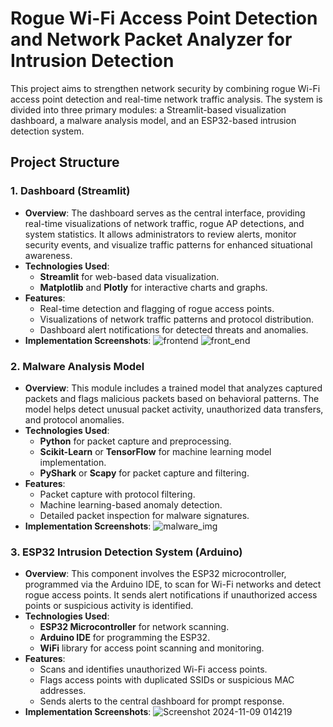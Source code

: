 # Rogue Wi-Fi Access Point Detection and Network Packet Analyzer for Intrusion Detection

This project aims to strengthen network security by combining rogue Wi-Fi access point detection and real-time network traffic analysis. The system is divided into three primary modules: a Streamlit-based visualization dashboard, a malware analysis model, and an ESP32-based intrusion detection system. 

## Project Structure

### 1. Dashboard (Streamlit)
   - **Overview**: 
     The dashboard serves as the central interface, providing real-time visualizations of network traffic, rogue AP detections, and system statistics. It allows administrators to review alerts, monitor security events, and visualize traffic patterns for enhanced situational awareness.
   - **Technologies Used**:
     - **Streamlit** for web-based data visualization.
     - **Matplotlib** and **Plotly** for interactive charts and graphs.
   - **Features**:
     - Real-time detection and flagging of rogue access points.
     - Visualizations of network traffic patterns and protocol distribution.
     - Dashboard alert notifications for detected threats and anomalies.
   - **Implementation Screenshots**:
       ![frontend](https://github.com/user-attachments/assets/65cf1f56-990e-477f-9f4c-7a6b9004ea07)
       ![front_end](https://github.com/user-attachments/assets/495a01ec-db8a-490f-a4c4-ec4f4ad7f9fa)


### 2. Malware Analysis Model
   - **Overview**: 
     This module includes a trained model that analyzes captured packets and flags malicious packets based on behavioral patterns. The model helps detect unusual packet activity, unauthorized data transfers, and protocol anomalies.
   - **Technologies Used**:
     - **Python** for packet capture and preprocessing.
     - **Scikit-Learn** or **TensorFlow** for machine learning model implementation.
     - **PyShark** or **Scapy** for packet capture and filtering.
   - **Features**:
     - Packet capture with protocol filtering.
     - Machine learning-based anomaly detection.
     - Detailed packet inspection for malware signatures.
   - **Implementation Screenshots**:
       ![malware_img](https://github.com/user-attachments/assets/f3c6e5f7-71d2-481f-87dd-72942a8a259a)


### 3. ESP32 Intrusion Detection System (Arduino)
   - **Overview**:
     This component involves the ESP32 microcontroller, programmed via the Arduino IDE, to scan for Wi-Fi networks and detect rogue access points. It sends alert notifications if unauthorized access points or suspicious activity is identified.
   - **Technologies Used**:
     - **ESP32 Microcontroller** for network scanning.
     - **Arduino IDE** for programming the ESP32.
     - **WiFi** library for access point scanning and monitoring.
   - **Features**:
     - Scans and identifies unauthorized Wi-Fi access points.
     - Flags access points with duplicated SSIDs or suspicious MAC addresses.
     - Sends alerts to the central dashboard for prompt response.
   - **Implementation Screenshots**:
       ![Screenshot 2024-11-09 014219](https://github.com/user-attachments/assets/c49ed4c2-d578-4a69-8715-8dc8121491c0)

